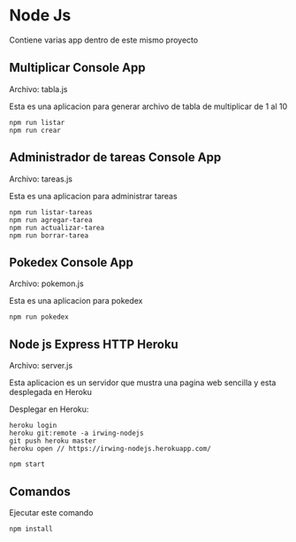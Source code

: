 # Node Js
Contiene varias app dentro de este mismo proyecto
## Multiplicar Console App
Archivo: tabla.js

Esta es una aplicacion para generar archivo de tabla de
multiplicar de 1 al 10

```
npm run listar
npm run crear
```

## Administrador de tareas Console App
Archivo: tareas.js

Esta es una aplicacion para administrar tareas

```
npm run listar-tareas
npm run agregar-tarea
npm run actualizar-tarea
npm run borrar-tarea
```

## Pokedex Console App
Archivo: pokemon.js

Esta es una aplicacion para pokedex

```
npm run pokedex
```

## Node js Express HTTP Heroku
Archivo: server.js

Esta aplicacion es un servidor que mustra una pagina web sencilla y esta desplegada en Heroku

Desplegar en Heroku:

```
heroku login
heroku git:remote -a irwing-nodejs
git push heroku master
heroku open // https://irwing-nodejs.herokuapp.com/
```

```
npm start
```
## Comandos

Ejecutar este comando

```
npm install
```